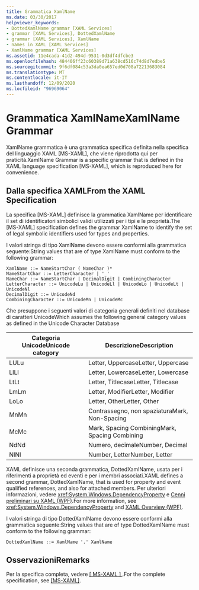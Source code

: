 ```yaml
---
title: Grammatica XamlName
ms.date: 03/30/2017
helpviewer_keywords:
- DottedXamlName grammar [XAML Services]
- grammar [XAML Services], DottedXamlName
- grammar [XAML Services], XamlName
- names in XAML [XAML Services]
- XamlName grammar [XAML Services]
ms.assetid: 11e4cada-41d2-494d-9531-0d3df4dfcbe3
ms.openlocfilehash: 484406ff23c60389d71a638cd516c74d8d7edbe5
ms.sourcegitcommit: 9f6df084c53a3da0ea657ed0d708a72213683084
ms.translationtype: MT
ms.contentlocale: it-IT
ms.lasthandoff: 12/09/2020
ms.locfileid: "96969064"
---
```

# <a name="xamlname-grammar"></a><span data-ttu-id="266a0-102">Grammatica XamlName</span><span class="sxs-lookup"><span data-stu-id="266a0-102">XamlName Grammar</span></span>

<span data-ttu-id="266a0-103">XamlName grammatica è una grammatica specifica definita nella specifica del linguaggio XAML [MS-XAML], che viene riprodotta qui per praticità.</span><span class="sxs-lookup"><span data-stu-id="266a0-103">XamlName Grammar is a specific grammar that is defined in the XAML language specification [MS-XAML], which is reproduced here for convenience.</span></span>

## <a name="from-the-xaml-specification"></a><span data-ttu-id="266a0-104">Dalla specifica XAML</span><span class="sxs-lookup"><span data-stu-id="266a0-104">From the XAML Specification</span></span>

<span data-ttu-id="266a0-105">La specifica [MS-XAML] definisce la grammatica XamlName per identificare il set di identificatori simbolici validi utilizzati per i tipi e le proprietà.</span><span class="sxs-lookup"><span data-stu-id="266a0-105">The [MS-XAML] specification defines the grammar XamlName to identify the set of legal symbolic identifiers used for types and properties.</span></span>

<span data-ttu-id="266a0-106">I valori stringa di tipo XamlName devono essere conformi alla grammatica seguente:</span><span class="sxs-lookup"><span data-stu-id="266a0-106">String values that are of type XamlName must conform to the following grammar:</span></span>

```xaml
XamlName ::= NameStartChar ( NameChar )*
NameStartChar ::= LetterCharacter | '_'
NameChar ::= NameStartChar | DecimalDigit | CombiningCharacter
LetterCharacter ::= UnicodeLu | UnicodeLl | UnicodeLo | UnicodeLt | UnicodeNl
DecimalDigit ::= UnicodeNd
CombiningCharacter ::= UnicodeMn | UnicodeMc
```

<span data-ttu-id="266a0-107">Che presuppone i seguenti valori di categoria generali definiti nel database di caratteri Unicode</span><span class="sxs-lookup"><span data-stu-id="266a0-107">Which assumes the following general category values as defined in the Unicode Character Database</span></span>

| <span data-ttu-id="266a0-108">Categoria Unicode</span><span class="sxs-lookup"><span data-stu-id="266a0-108">Unicode category</span></span>   | <span data-ttu-id="266a0-109">Descrizione</span><span class="sxs-lookup"><span data-stu-id="266a0-109">Description</span></span>                   |
|--------------------|-------------------------------|
| <span data-ttu-id="266a0-110">LU</span><span class="sxs-lookup"><span data-stu-id="266a0-110">Lu</span></span>                 | <span data-ttu-id="266a0-111">Letter, Uppercase</span><span class="sxs-lookup"><span data-stu-id="266a0-111">Letter, Uppercase</span></span>             |
| <span data-ttu-id="266a0-112">Ll</span><span class="sxs-lookup"><span data-stu-id="266a0-112">Ll</span></span>                 | <span data-ttu-id="266a0-113">Letter, Lowercase</span><span class="sxs-lookup"><span data-stu-id="266a0-113">Letter, Lowercase</span></span>             |
| <span data-ttu-id="266a0-114">Lt</span><span class="sxs-lookup"><span data-stu-id="266a0-114">Lt</span></span>                 | <span data-ttu-id="266a0-115">Letter, Titlecase</span><span class="sxs-lookup"><span data-stu-id="266a0-115">Letter, Titlecase</span></span>             |
| <span data-ttu-id="266a0-116">Lm</span><span class="sxs-lookup"><span data-stu-id="266a0-116">Lm</span></span>                 | <span data-ttu-id="266a0-117">Letter, Modifier</span><span class="sxs-lookup"><span data-stu-id="266a0-117">Letter, Modifier</span></span>              |
| <span data-ttu-id="266a0-118">Lo</span><span class="sxs-lookup"><span data-stu-id="266a0-118">Lo</span></span>                 | <span data-ttu-id="266a0-119">Letter, Other</span><span class="sxs-lookup"><span data-stu-id="266a0-119">Letter, Other</span></span>                 |
| <span data-ttu-id="266a0-120">Mn</span><span class="sxs-lookup"><span data-stu-id="266a0-120">Mn</span></span>                 | <span data-ttu-id="266a0-121">Contrassegno, non spaziatura</span><span class="sxs-lookup"><span data-stu-id="266a0-121">Mark, Non-Spacing</span></span>             |
| <span data-ttu-id="266a0-122">Mc</span><span class="sxs-lookup"><span data-stu-id="266a0-122">Mc</span></span>                 | <span data-ttu-id="266a0-123">Mark, Spacing Combining</span><span class="sxs-lookup"><span data-stu-id="266a0-123">Mark, Spacing Combining</span></span>       |
| <span data-ttu-id="266a0-124">Nd</span><span class="sxs-lookup"><span data-stu-id="266a0-124">Nd</span></span>                 | <span data-ttu-id="266a0-125">Numero, decimale</span><span class="sxs-lookup"><span data-stu-id="266a0-125">Number, Decimal</span></span>               |
| <span data-ttu-id="266a0-126">Nl</span><span class="sxs-lookup"><span data-stu-id="266a0-126">Nl</span></span>                 | <span data-ttu-id="266a0-127">Number, Letter</span><span class="sxs-lookup"><span data-stu-id="266a0-127">Number, Letter</span></span>                |

<span data-ttu-id="266a0-128">XAML definisce una seconda grammatica, DottedXamlName, usata per i riferimenti a proprietà ed eventi e per i membri associati.</span><span class="sxs-lookup"><span data-stu-id="266a0-128">XAML defines a second grammar, DottedXamlName, that is used for property and event qualified references, and also for attached members.</span></span> <span data-ttu-id="266a0-129">Per ulteriori informazioni, vedere <xref:System.Windows.DependencyProperty> e [Cenni preliminari su XAML (WPF)](../net/wpf/fundamentals/xaml.md).</span><span class="sxs-lookup"><span data-stu-id="266a0-129">For more information, see <xref:System.Windows.DependencyProperty> and [XAML Overview (WPF)](../net/wpf/fundamentals/xaml.md).</span></span>

<span data-ttu-id="266a0-130">I valori stringa di tipo DottedXamlName devono essere conformi alla grammatica seguente:</span><span class="sxs-lookup"><span data-stu-id="266a0-130">String values that are of type DottedXamlName must conform to the following grammar:</span></span>

```xaml
DottedXamlName ::= XamlName '.' XamlName
```

## <a name="remarks"></a><span data-ttu-id="266a0-131">Osservazioni</span><span class="sxs-lookup"><span data-stu-id="266a0-131">Remarks</span></span>

<span data-ttu-id="266a0-132">Per la specifica completa, vedere [ \[ MS-XAML \] ](/previous-versions/msp-n-p/ff650760(v=pandp.10)).</span><span class="sxs-lookup"><span data-stu-id="266a0-132">For the complete specification, see [\[MS-XAML\]](/previous-versions/msp-n-p/ff650760(v=pandp.10)).</span></span>
